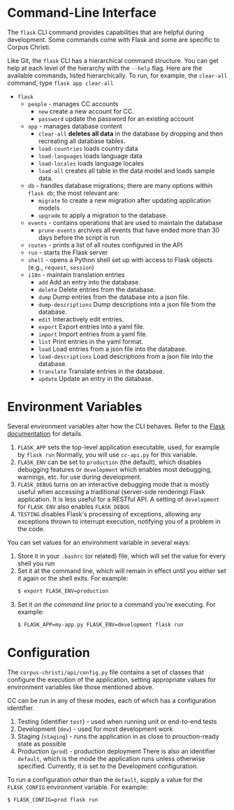 # Command-Line Interface

The `flask` CLI command provides capabilities that are
helpful during development.
Some commands come with Flask
and some are specific to Corpus Christi.

Like Git, the `flask` CLI has a hierarchical command structure.
You can get help at each level of the hierarchy
with the `--help` flag.
Here are the available commands, 
listed hierarchically.
To run, for example, the `clear-all` command, type
`flask app clear-all`

- `flask`
    - `people` - manages CC accounts
        - `new` create a new account for CC
        - `password` update the password for an existing account
    - `app` - manages database content
        - `clear-all` **deletes all data** in the database by dropping and then recreating all database tables.
        - `load-countries` loads country data
        - `load-languages` loads language data
        - `load-locales` loads language locales
        - `load-all` creates all table in the data model and loads sample data.
    - `db` - handles database migrations; there are many options within `flask db`; the most relevant are:
        - `migrate` to create a new migration after updating application models
        - `upgrade` to apply a migration to the database.    
    - `events` - contains operations that are used to maintain the database
        - `prune-events` archives all events that have ended more than 30 days before the script is run
    - `routes` - prints a list of all routes configured in the API
    - `run` - starts the Flask server
    - `shell` - opens a Python shell set up with access to Flask objects (e.g., `request`, `session`)
    - `i18n` - maintain translation entries
        - `add` Add an entry into the database.
        - `delete` Delete entries from the database.
        - `dump` Dump entries from the database into a json file.
        - `dump-descriptions` Dump descriptions into a json file from the database.
        - `edit` Interactively edit entries.
        - `export` Export entries into a yaml file.
        - `import` Import entries from a yaml file.
        - `list` Print entries in the yaml format.
        - `load` Load entries from a json file into the database.
        - `load-descriptions` Load descriptions from a json file into the database.
        - `translate` Translate entries in the database.
        - `update` Update an entry in the database.

# Environment Variables

Several environment variables alter how the CLI behaves.
Refer to the [Flask documentation](http://flask.pocoo.org/docs/1.0/config/)
for details.

1. `FLASK_APP` sets the top-level application executable, used, for example by `flask run`
   Normally, you will use `cc-api.py` for this variable.
1. `FLASK_ENV` can be set to `production` (the default), which disables debugging features
   or `development` which enables most debugging, warnings, etc. for use during development.
1. `FLASK_DEBUG` turns on an interactive debugging mode that is mostly useful when accessing
   a traditional (server-side rendering) Flask application. It is less useful for a RESTful API.
   A setting of `development` for `FLASK_ENV` also enables `FLASK_DEBUG`
1. `TESTING` disables Flask's processing of exceptions, allowing any exceptions thrown
   to interrupt execution, notifying you of a problem in the code.
   
You can set values for an environment variable in several ways:
1. Store it in your `.bashrc` (or related) file, 
   which will set the value for every shell you run
1. Set it at the command line, which will remain in effect
   until you either set it again or the shell exits.
   For example:
   ```bash
   $ export FLASK_ENV=production
   ```
1. Set it _on the command line_ prior to a command you're executing.
   For example:
   ```bash
   $ FLASK_APP=my-app.py FLASK_ENV=development flask run
   ``` 

# Configuration

The `corpus-christi/api/config.py` file contains a set of classes 
that configure the execution of the application,
setting appropriate values for environment variables like those mentioned above.

CC can be run in any of these modes,
each of which has a configuration identifier.
1. Testing (identifier `test`) - used when running unit or end-to-end tests
1. Development (`dev`) - used for most development work
1. Staging (`staging`) - runs the application in as close to prouction-ready state as possible
1. Production (`prod`) - production deployment
There is also an identifier `default`, which is the mode
the application runs unless otherwise specified.
Currently, it is set to the Development configuration.

To run a configuration _other_ than the `default`,
supply a value for the `FLASK_CONFIG` environment variable.
For example:
```bash
$ FLASK_CONFIG=prod flask run
```
